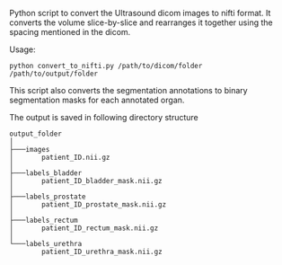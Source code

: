 Python script to convert the Ultrasound dicom images to nifti format. It converts the volume slice-by-slice and rearranges it together using the spacing mentioned in the dicom. 

Usage:

```
python convert_to_nifti.py /path/to/dicom/folder /path/to/output/folder
```

This script also converts the segmentation annotations to binary segmentation masks for each annotated organ. 

The output is saved in following directory structure

```
output_folder
│
├───images
│       patient_ID.nii.gz
│
├───labels_bladder
│       patient_ID_bladder_mask.nii.gz
│
├───labels_prostate
│       patient_ID_prostate_mask.nii.gz
│
├───labels_rectum
│       patient_ID_rectum_mask.nii.gz
│
└───labels_urethra
        patient_ID_urethra_mask.nii.gz

```